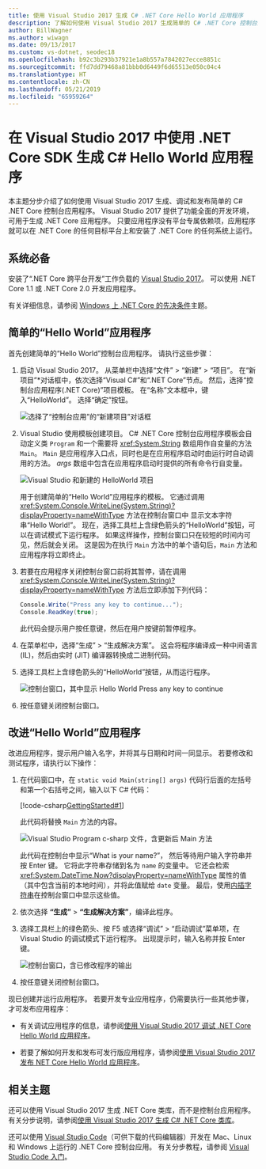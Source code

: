 ```yaml
---
title: 使用 Visual Studio 2017 生成 C# .NET Core Hello World 应用程序
description: 了解如何使用 Visual Studio 2017 生成简单的 C# .NET Core 控制台应用程序。
author: BillWagner
ms.author: wiwagn
ms.date: 09/13/2017
ms.custom: vs-dotnet, seodec18
ms.openlocfilehash: b92c3b293b37921e1a8b557a7842027ecce8851c
ms.sourcegitcommit: ffd7dd79468a81bbb0d6449f6d65513e050c04c4
ms.translationtype: HT
ms.contentlocale: zh-CN
ms.lasthandoff: 05/21/2019
ms.locfileid: "65959264"
---
```

# <a name="build-a-c-hello-world-application-with-the-net-core-sdk-in-visual-studio-2017"></a>在 Visual Studio 2017 中使用 .NET Core SDK 生成 C# Hello World 应用程序

本主题分步介绍了如何使用 Visual Studio 2017 生成、调试和发布简单的 C# .NET Core 控制台应用程序。 Visual Studio 2017 提供了功能全面的开发环境，可用于生成 .NET Core 应用程序。 只要应用程序没有平台专属依赖项，应用程序就可以在 .NET Core 的任何目标平台上和安装了 .NET Core 的任何系统上运行。

## <a name="prerequisites"></a>系统必备

安装了“.NET Core 跨平台开发”工作负载的 [Visual Studio 2017](https://aka.ms/vsdownload?utm_source=mscom&utm_campaign=msdocs)。 可以使用 .NET Core 1.1 或 .NET Core 2.0 开发应用程序。

有关详细信息，请参阅 [Windows 上 .NET Core 的先决条件](../../core/windows-prerequisites.md)主题。

## <a name="a-simple-hello-world-application"></a>简单的“Hello World”应用程序

首先创建简单的“Hello World”控制台应用程序。 请执行这些步骤：

1. 启动 Visual Studio 2017。 从菜单栏中选择“文件” > “新建” > “项目”。 在“新项目”*对话框中，依次选择“Visual C#”和“.NET Core”节点。 然后，选择“控制台应用程序(.NET Core)”项目模板。 在“名称”文本框中，键入“HelloWorld”。 选择“确定”按钮。

   ![选择了“控制台应用”的“新建项目”对话框](./media/with-visual-studio/visual-studio-new-project.png)

1. Visual Studio 使用模板创建项目。 C# .NET Core 控制台应用程序模板会自动定义类 `Program` 和一个需要将 <xref:System.String> 数组用作自变量的方法 `Main`。 `Main` 是应用程序入口点，同时也是在应用程序启动时由运行时自动调用的方法。 *args* 数组中包含在应用程序启动时提供的所有命令行自变量。

   ![Visual Studio 和新建的 HelloWorld 项目](./media/with-visual-studio/visual-studio-main-window.png)

   用于创建简单的“Hello World”应用程序的模板。 它通过调用 <xref:System.Console.WriteLine(System.String)?displayProperty=nameWithType> 方法在控制台窗口中 显示文本字符串“Hello World!”。 现在，选择工具栏上含绿色箭头的“HelloWorld”按钮，可以在调试模式下运行程序。 如果这样操作，控制台窗口只在较短的时间内可见，然后就会关闭。 这是因为在执行 `Main` 方法中的单个语句后，`Main` 方法和应用程序将立即终止。

1. 若要在应用程序关闭控制台窗口前将其暂停，请在调用 <xref:System.Console.WriteLine(System.String)?displayProperty=nameWithType> 方法后立即添加下列代码：

   ```csharp
   Console.Write("Press any key to continue...");
   Console.ReadKey(true);
   ```

   此代码会提示用户按任意键，然后在用户按键前暂停程序。

1. 在菜单栏中，选择“生成” > “生成解决方案”。 这会将程序编译成一种中间语言 (IL)，然后由实时 (JIT) 编译器转换成二进制代码。

1. 选择工具栏上含绿色箭头的“HelloWorld”按钮，从而运行程序。

   ![控制台窗口，其中显示 Hello World Press any key to continue](./media/with-visual-studio/hello-world-console.png)

1. 按任意键关闭控制台窗口。

## <a name="enhancing-the-hello-world-application"></a>改进“Hello World”应用程序

改进应用程序，提示用户输入名字，并将其与日期和时间一同显示。 若要修改和测试程序，请执行以下操作：

1. 在代码窗口中，在 `static void Main(string[] args)` 代码行后面的左括号和第一个右括号之间，输入以下 C# 代码：

   [!code-csharp[GettingStarted#1](../../../samples/snippets/csharp/getting_started/with_visual_studio/helloworld.cs#1)]

   此代码将替换 `Main` 方法的内容。

   ![Visual Studio Program c-sharp 文件，含更新后 Main 方法](./media/with-visual-studio/visual-csharp-code-window.png)

   此代码在控制台中显示“What is your name?”， 然后等待用户输入字符串并按 Enter 键。 它将此字符串存储到名为 `name` 的变量中。 它还会检索 <xref:System.DateTime.Now?displayProperty=nameWithType> 属性的值（其中包含当前的本地时间），并将此值赋给 `date` 变量。 最后，使用[内插字符串](../../csharp/language-reference/tokens/interpolated.md)在控制台窗口中显示这些值。

1. 依次选择 **“生成”** > **“生成解决方案”**，编译此程序。

1. 选择工具栏上的绿色箭头、按 F5 或选择“调试” > “启动调试”菜单项，在 Visual Studio 的调试模式下运行程序。 出现提示时，输入名称并按 Enter 键。

   ![控制台窗口，含已修改程序的输出](./media/with-visual-studio/hello-world-update.png)

1. 按任意键关闭控制台窗口。

现已创建并运行应用程序。 若要开发专业应用程序，仍需要执行一些其他步骤，才可发布应用程序：

- 有关调试应用程序的信息，请参阅[使用 Visual Studio 2017 调试 .NET Core Hello World 应用程序](debugging-with-visual-studio.md)。

- 若要了解如何开发和发布可发行版应用程序，请参阅[使用 Visual Studio 2017 发布 NET Core Hello World 应用程序](publishing-with-visual-studio.md)。

## <a name="related-topics"></a>相关主题

还可以使用 Visual Studio 2017 生成 .NET Core 类库，而不是控制台应用程序。 有关分步说明，请参阅[使用 Visual Studio 2017 生成 C# .NET Core 类库](library-with-visual-studio.md)。

还可以使用 [Visual Studio Code](https://code.visualstudio.com/)（可供下载的代码编辑器）开发在 Mac、Linux 和 Windows 上运行的 .NET Core 控制台应用。 有关分步教程，请参阅 [Visual Studio Code 入门](with-visual-studio-code.md)。
